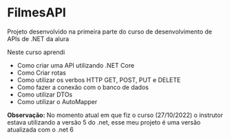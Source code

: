 # FilmesAPI
Projeto desenvolvido na primeira parte do curso de desenvolvimento de APIs de .NET da alura

Neste curso aprendi
 - Como criar uma API utilizando .NET Core
 - Como Criar rotas
 - Como utilizar os verbos HTTP GET, POST, PUT e DELETE
 - Como fazer a conexão com o banco de dados
 - Como utilizar DTOs
 - Como utilizar o AutoMapper

**Observação:** No momento atual em que fiz o curso (27/10/2022) o instrutor estava utilizando a versão 5 do .net, esse meu projeto é uma versão atualizada com o .net 6
